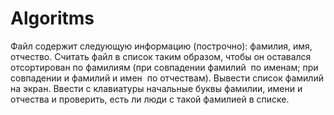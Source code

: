 # Algoritms

Файл содержит следующую информацию (построчно): фамилия, имя, отчество. Считать файл в список
таким образом, чтобы он оставался отсортирован по фамилиям (при совпадении фамилий ­ по именам;
при совпадении и фамилий и имен ­ по отчествам). Вывести список фамилий на экран. Ввести с
клавиатуры начальные буквы фамилии, имени и отчества и проверить, есть ли люди с такой фамилией в
списке.
